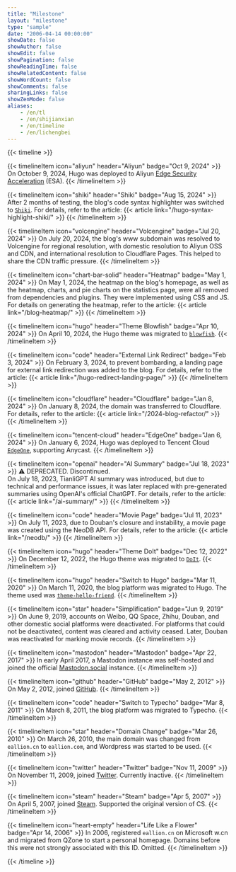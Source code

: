 ```yaml
---
title: "Milestone"
layout: "milestone"
type: "sample"
date: "2006-04-14 00:00:00"
showDate: false
showAuthor: false
showEdit: false
showPagination: false
showReadingTime: false
showRelatedContent: false
showWordCount: false
showComments: false
sharingLinks: false
showZenMode: false
aliases:
    - /en/tl
    - /en/shijianxian
    - /en/timeline
    - /en/lichengbei
---
```


<style>
    .max-w-prose {
        max-width: 100%;
    }
    .thumbnail {
        min-width: 180px;
    }
    @media (min-width: 640px) {
        .thumbnail {
            min-width: 300px;
        }
    }
    ol li section {
      margin-top: 0.5rem;
    }
</style>

{{< timeline >}}

{{< timelineItem icon="aliyun" header="Aliyun" badge="Oct 9, 2024" >}}
On October 9, 2024, Hugo was deployed to Aliyun <a href="https://s.e5n.cc/esa" target="_blank" rel="noopener noreferrer">Edge Security Acceleration</a> (ESA).
{{< /timelineItem >}}

{{< timelineItem icon="shiki" header="Shiki" badge="Aug 15, 2024" >}}
After 2 months of testing, the blog's code syntax highlighter was switched to <code><a href="https://github.com/shikijs/shiki" target="_blank" rel="noopener noreferrer">Shiki</a></code>. For details, refer to the article:
{{< article link="/hugo-syntax-highlight-shiki/" >}}
{{< /timelineItem >}}

{{< timelineItem icon="volcengine" header="Volcengine" badge="Jul 20, 2024" >}}
On July 20, 2024, the blog's www subdomain was resolved to Volcengine for regional resolution, with domestic resolution to Aliyun OSS and CDN, and international resolution to Cloudflare Pages. This helped to share the CDN traffic pressure.
{{< /timelineItem >}}

{{< timelineItem icon="chart-bar-solid" header="Heatmap" badge="May 1, 2024" >}}
On May 1, 2024, the heatmap on the blog's homepage, as well as the heatmap, charts, and pie charts on the statistics page, were all removed from dependencies and plugins. They were implemented using CSS and JS. For details on generating the heatmap, refer to the article:
{{< article link="/blog-heatmap/" >}}
{{< /timelineItem >}}

{{< timelineItem icon="hugo" header="Theme Blowfish" badge="Apr 10, 2024" >}}
On April 10, 2024, the Hugo theme was migrated to <code><a href="https://github.com/nunocoracao/blowfish" target="_blank" rel="noopener noreferrer">blowfish</a></code>.
{{< /timelineItem >}}

{{< timelineItem icon="code" header="External Link Redirect" badge="Feb 3, 2024" >}}
On February 3, 2024, to prevent bombarding, a landing page for external link redirection was added to the blog. For details, refer to the article:
{{< article link="/hugo-redirect-landing-page/" >}}
{{< /timelineItem >}}

{{< timelineItem icon="cloudflare" header="Cloudflare" badge="Jan 8, 2024" >}}
On January 8, 2024, the domain was transferred to Cloudflare. For details, refer to the article:
{{< article link="/2024-blog-refactor/" >}}
{{< /timelineItem >}}

{{< timelineItem icon="tencent-cloud" header="EdgeOne" badge="Jan 6, 2024" >}}
On January 6, 2024, Hugo was deployed to Tencent Cloud <code><a href="https://e5n.cc/s/teo" target="_blank" rel="noopener noreferrer">EdgeOne</a></code>, supporting Anycast.
{{< /timelineItem >}}

{{< timelineItem icon="openai" header="AI Summary" badge="Jul 18, 2023" >}}
⚠️ DEPRECATED. Discontinued.
<br />
On July 18, 2023, TianliGPT AI summary was introduced, but due to technical and performance issues, it was later replaced with pre-generated summaries using OpenAI's official ChatGPT. For details, refer to the article:
{{< article link="/ai-summary/" >}}
{{< /timelineItem >}}

{{< timelineItem icon="code" header="Movie Page" badge="Jul 11, 2023" >}}
On July 11, 2023, due to Douban's closure and instability, a movie page was created using the NeoDB API. For details, refer to the article:
{{< article link="/neodb/" >}}
{{< /timelineItem >}}

{{< timelineItem icon="hugo" header="Theme DoIt" badge="Dec 12, 2022" >}}
On December 12, 2022, the Hugo theme was migrated to <code><a href="https://github.com/HEIGE-PCloud/DoIt" target="_blank" rel="noopener noreferrer">DoIt</a></code>.
{{< /timelineItem >}}

{{< timelineItem icon="hugo" header="Switch to Hugo" badge="Mar 11, 2020" >}}
On March 11, 2020, the blog platform was migrated to Hugo. The theme used was <code><a href="https://github.com/panr/hugo-theme-hello-friend" target="_blank" rel="noopener noreferrer">theme-hello-friend</a></code>.
{{< /timelineItem >}}

{{< timelineItem icon="star" header="Simplification" badge="Jun 9, 2019" >}}
On June 9, 2019, accounts on Weibo, QQ Space, Zhihu, Douban, and other domestic social platforms were deactivated. For platforms that could not be deactivated, content was cleared and activity ceased. Later, Douban was reactivated for marking movie records.
{{< /timelineItem >}}

{{< timelineItem icon="mastodon" header="Mastodon" badge="Apr 22, 2017" >}}
In early April 2017, a Mastodon instance was self-hosted and joined the official <a href="https://mastodon.social/@eallion/3726552" target="_blank" rel="noopener noreferrer">Mastodon.social</a> instance.
{{< /timelineItem >}}

{{< timelineItem icon="github" header="GitHub" badge="May 2, 2012" >}}
On May 2, 2012, joined <a href="https://github.com/eallion?tab=overview&from=2012-05-01&to=2012-05-31" target="_blank" rel="noopener noreferrer">GitHub</a>.
{{< /timelineItem >}}

{{< timelineItem icon="code" header="Switch to Typecho" badge="Mar 8, 2011" >}}
On March 8, 2011, the blog platform was migrated to Typecho.
{{< /timelineItem >}}

{{< timelineItem icon="star" header="Domain Change" badge="Mar 26, 2010" >}}
On March 26, 2010, the main domain was changed from <code>eallion.cn</code> to <code>eallion.com</code>, and Wordpress was started to be used.
{{< /timelineItem >}}

{{< timelineItem icon="twitter" header="Twitter" badge="Nov 11, 2009" >}}
On November 11, 2009, joined <a href="https://twitter.com/eallion/" target="_blank" rel="noopener noreferrer">Twitter</a>. Currently inactive.
{{< /timelineItem >}}

{{< timelineItem icon="steam" header="Steam" badge="Apr 5, 2007" >}}
On April 5, 2007, joined <a href="https://steamcommunity.com/id/eallion/badges/1" target="_blank" rel="noopener noreferrer">Steam</a>. Supported the original version of CS.
{{< /timelineItem >}}

{{< timelineItem icon="heart-empty" header="Life Like a Flower" badge="Apr 14, 2006" >}}
In 2006, registered <code>eallion.cn</code> on Microsoft w.cn and migrated from QZone to start a personal homepage.
Domains before this were not strongly associated with this ID. Omitted.
{{< /timelineItem >}}

{{< /timeline >}}
